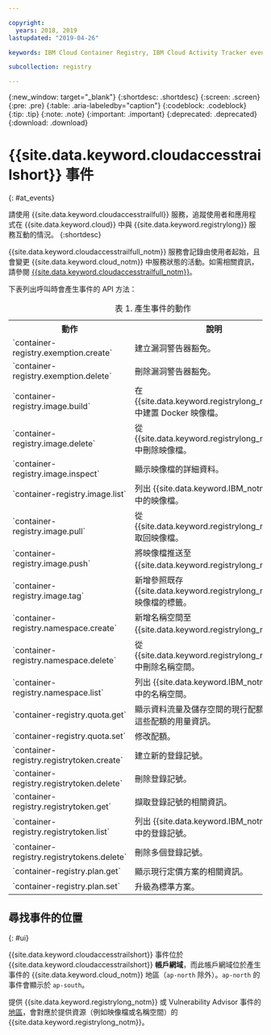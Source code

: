 ```yaml
---

copyright:
  years: 2018, 2019
lastupdated: "2019-04-26"

keywords: IBM Cloud Container Registry, IBM Cloud Activity Tracker events, Activity Tracker events, events, track,

subcollection: registry

---
```


{:new_window: target="_blank"}
{:shortdesc: .shortdesc}
{:screen: .screen}
{:pre: .pre}
{:table: .aria-labeledby="caption"}
{:codeblock: .codeblock}
{:tip: .tip}
{:note: .note}
{:important: .important}
{:deprecated: .deprecated}
{:download: .download}

# {{site.data.keyword.cloudaccesstrailshort}} 事件
{: #at_events}

請使用 {{site.data.keyword.cloudaccesstrailfull}} 服務，追蹤使用者和應用程式在 {{site.data.keyword.cloud}} 中與 {{site.data.keyword.registrylong}} 服務互動的情況。
{:shortdesc}

{{site.data.keyword.cloudaccesstrailfull_notm}} 服務會記錄由使用者起始，且會變更 {{site.data.keyword.cloud_notm}} 中服務狀態的活動。如需相關資訊，請參閱 [{{site.data.keyword.cloudaccesstrailfull_notm}}](/docs/services/cloud-activity-tracker?topic=cloud-activity-tracker-getting-started#getting-started)。

下表列出呼叫時會產生事件的 API 方法：

<table>
  <caption>表 1. 產生事件的動作</caption>
  <tr>
    <th>動作</th>
	  <th>說明</th>
  </tr>
  <tr>
    <td>`container-registry.exemption.create`</td>
	  <td>建立漏洞警告器豁免。</td>
  </tr>
  <tr>
    <td>`container-registry.exemption.delete`</td>
	  <td>刪除漏洞警告器豁免。</td>
  </tr>
  <tr>
    <td>`container-registry.image.build`</td>
	  <td>在 {{site.data.keyword.registrylong_notm}} 中建置 Docker 映像檔。</td>
  </tr>
  <tr>
    <td>`container-registry.image.delete`</td>
	  <td>從 {{site.data.keyword.registrylong_notm}} 中刪除映像檔。</td>
  </tr>
  <tr>
    <td>`container-registry.image.inspect`</td>
	  <td>顯示映像檔的詳細資料。</td>
  </tr>
  <tr>
    <td>`container-registry.image.list`</td>
	  <td>列出 {{site.data.keyword.IBM_notm}} 帳戶中的映像檔。</td>
  </tr>
  <tr>
    <td>`container-registry.image.pull`</td>
	  <td>從 {{site.data.keyword.registrylong_notm}} 取回映像檔。</td>
  </tr>
  <tr>
    <td>`container-registry.image.push`</td>
	  <td>將映像檔推送至 {{site.data.keyword.registrylong_notm}}。</td>
  </tr>
  <tr>
    <td>`container-registry.image.tag`</td>
	  <td>新增參照既存 {{site.data.keyword.registrylong_notm}} 映像檔的標籤。</td>
  </tr>
  <tr>
    <td>`container-registry.namespace.create`</td>
	  <td>新增名稱空間至 {{site.data.keyword.registrylong_notm}}。</td>
  </tr>
  <tr>
    <td>`container-registry.namespace.delete`</td>
	  <td>從 {{site.data.keyword.registrylong_notm}} 中刪除名稱空間。</td>
  </tr>
  <tr>
    <td>`container-registry.namespace.list`</td>
	  <td>列出 {{site.data.keyword.IBM_notm}} 帳戶中的名稱空間。</td>
  </tr>
  <tr>
    <td>`container-registry.quota.get`</td>
	  <td>顯示資料流量及儲存空間的現行配額，以及這些配額的用量資訊。</td>
  </tr>
  <tr>
    <td>`container-registry.quota.set`</td>
	  <td>修改配額。</td>
  </tr>
  <tr>
    <td>`container-registry.registrytoken.create`</td>
	  <td>建立新的登錄記號。</td>
  </tr>
  <tr>
    <td>`container-registry.registrytoken.delete`</td>
	  <td>刪除登錄記號。</td>
  </tr>
  <tr>
    <td>`container-registry.registrytoken.get`</td>
	  <td>擷取登錄記號的相關資訊。</td>
  </tr>
  <tr>
    <td>`container-registry.registrytoken.list`</td>
	  <td>列出 {{site.data.keyword.IBM_notm}} 帳戶中的登錄記號。</td>
  </tr>
  <tr>
    <td>`container-registry.registrytokens.delete`</td>
	  <td>刪除多個登錄記號。</td>
  </tr>
  <tr>
    <td>`container-registry.plan.get`</td>
	  <td>顯示現行定價方案的相關資訊。</td>
  </tr>
  <tr>
    <td>`container-registry.plan.set`</td>
	  <td>升級為標準方案。</td>
  </tr>
 </table>

## 尋找事件的位置
{: #ui}

{{site.data.keyword.cloudaccesstrailshort}} 事件位於 {{site.data.keyword.cloudaccesstrailshort}} **帳戶網域**，而此帳戶網域位於產生事件的 {{site.data.keyword.cloud_notm}} 地區（`ap-north` 除外）。`ap-north` 的事件會顯示於 `ap-south`。

提供 {{site.data.keyword.registrylong_notm}} 或 Vulnerability Advisor 事件的[地區](/docs/services/Registry?topic=registry-registry_overview#registry_regions)，會對應於提供資源（例如映像檔或名稱空間）的 {{site.data.keyword.registrylong_notm}}。
